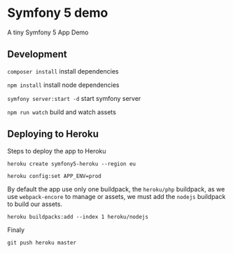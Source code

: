 # Symfony 5 demo
A tiny Symfony 5 App Demo

## Development

`composer install` install dependencies

`npm install` install node dependencies

`symfony server:start -d` start symfony server

`npm run watch` build and watch assets

## Deploying to Heroku
Steps to deploy the app to Heroku

`heroku create symfony5-heroku --region eu`

`heroku config:set APP_ENV=prod`

By default the app use only one buildpack, the `heroku/php` buildpack,
as we use `webpack-encore` to manage or assets, we must add the
`nodejs` buildpack to build our assets.

`heroku buildpacks:add --index 1 heroku/nodejs`

Finaly

`git push heroku master`
